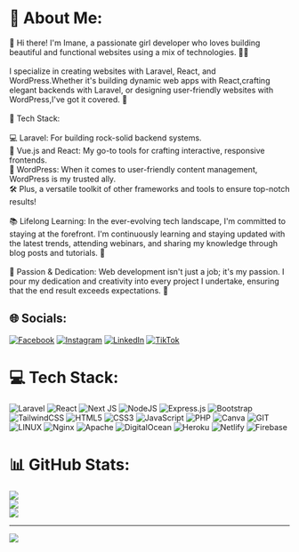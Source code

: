 # 💫 About Me:
👋 Hi there! I'm Imane, a passionate girl developer who loves building beautiful and functional websites using a mix of technologies. 👩‍💻<br><br>I specialize in creating websites with Laravel, React, and WordPress.Whether it's building dynamic web apps with React,crafting elegant backends with Laravel, or designing user-friendly websites with WordPress,I've got it covered. 💼<br><br>🔧 Tech Stack:<br><br>💻 Laravel: For building rock-solid backend systems.<br>🌟 Vue.js and React: My go-to tools for crafting interactive, responsive frontends.<br>📝 WordPress: When it comes to user-friendly content management, WordPress is my trusted ally.<br>🛠️ Plus, a versatile toolkit of other frameworks and tools to ensure top-notch results!<br><br>📚 Lifelong Learning: In the ever-evolving tech landscape, I'm committed to staying at the forefront. I'm continuously learning and staying updated with the latest trends, attending webinars, and sharing my knowledge through blog posts and tutorials. 📖<br><br>🌟 Passion & Dedication: Web development isn't just a job; it's my passion. I pour my dedication and creativity into every project I undertake, ensuring that the end result exceeds expectations. 🚀


## 🌐 Socials:
[![Facebook](https://img.shields.io/badge/Facebook-%231877F2.svg?logo=Facebook&logoColor=white)](https://facebook.com/emawebsolutions) [![Instagram](https://img.shields.io/badge/Instagram-%23E4405F.svg?logo=Instagram&logoColor=white)](https://instagram.com/emawebsolutions) [![LinkedIn](https://img.shields.io/badge/LinkedIn-%230077B5.svg?logo=linkedin&logoColor=white)](https://linkedin.com/in/emawebsolutions) [![TikTok](https://img.shields.io/badge/TikTok-%23000000.svg?logo=TikTok&logoColor=white)](https://tiktok.com/@emawebsolutions) 

# 💻 Tech Stack:
![Laravel](https://img.shields.io/badge/laravel-%23FF2D20.svg?style=for-the-badge&logo=laravel&logoColor=white) ![React](https://img.shields.io/badge/react-%2320232a.svg?style=for-the-badge&logo=react&logoColor=%2361DAFB) ![Next JS](https://img.shields.io/badge/Next-black?style=for-the-badge&logo=next.js&logoColor=white) ![NodeJS](https://img.shields.io/badge/node.js-6DA55F?style=for-the-badge&logo=node.js&logoColor=white) ![Express.js](https://img.shields.io/badge/express.js-%23404d59.svg?style=for-the-badge&logo=express&logoColor=%2361DAFB) ![Bootstrap](https://img.shields.io/badge/bootstrap-%23563D7C.svg?style=for-the-badge&logo=bootstrap&logoColor=white) ![TailwindCSS](https://img.shields.io/badge/tailwindcss-%2338B2AC.svg?style=for-the-badge&logo=tailwind-css&logoColor=white) ![HTML5](https://img.shields.io/badge/html5-%23E34F26.svg?style=for-the-badge&logo=html5&logoColor=white) ![CSS3](https://img.shields.io/badge/css3-%231572B6.svg?style=for-the-badge&logo=css3&logoColor=white) ![JavaScript](https://img.shields.io/badge/javascript-%23323330.svg?style=for-the-badge&logo=javascript&logoColor=%23F7DF1E) ![PHP](https://img.shields.io/badge/php-%23777BB4.svg?style=for-the-badge&logo=php&logoColor=white) ![Canva](https://img.shields.io/badge/Canva-%2300C4CC.svg?style=for-the-badge&logo=Canva&logoColor=white) ![GIT](https://img.shields.io/badge/Git-fc6d26?style=for-the-badge&logo=git&logoColor=white) ![LINUX](https://img.shields.io/badge/Linux-FCC624?style=for-the-badge&logo=linux&logoColor=black) ![Nginx](https://img.shields.io/badge/nginx-%23009639.svg?style=for-the-badge&logo=nginx&logoColor=white) ![Apache](https://img.shields.io/badge/apache-%23D42029.svg?style=for-the-badge&logo=apache&logoColor=white) ![DigitalOcean](https://img.shields.io/badge/DigitalOcean-%230167ff.svg?style=for-the-badge&logo=digitalOcean&logoColor=white) ![Heroku](https://img.shields.io/badge/heroku-%23430098.svg?style=for-the-badge&logo=heroku&logoColor=white) ![Netlify](https://img.shields.io/badge/netlify-%23000000.svg?style=for-the-badge&logo=netlify&logoColor=#00C7B7) ![Firebase](https://img.shields.io/badge/firebase-%23039BE5.svg?style=for-the-badge&logo=firebase)
# 📊 GitHub Stats:
![](https://github-readme-stats.vercel.app/api?username=emawebsolutions&theme=dark&hide_border=false&include_all_commits=false&count_private=false)<br/>
![](https://github-readme-streak-stats.herokuapp.com/?user=emawebsolutions&theme=dark&hide_border=false)<br/>
![](https://github-readme-stats.vercel.app/api/top-langs/?username=emawebsolutions&theme=dark&hide_border=false&include_all_commits=false&count_private=false&layout=compact)

---
[![](https://visitcount.itsvg.in/api?id=emawebsolutions&icon=0&color=0)](https://visitcount.itsvg.in)

<!-- Proudly created with GPRM ( https://gprm.itsvg.in ) -->
